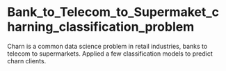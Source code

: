 # Bank_to_Telecom_to_Supermaket_charning_classification_problem
Charn is a common data science problem in retail industries, banks to telecom to supermarkets. Applied a few classification models to predict charn clients.
